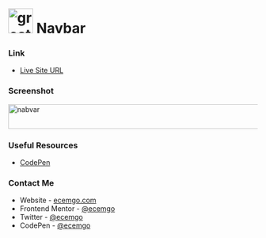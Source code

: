# <img src="https://user-images.githubusercontent.com/13468728/233831804-0f5c7ee5-d654-4c13-9c77-a5bd6dc4fe74.jpg" title="great tricks" alt="great tricks" width="50" height="50"/> Navbar

### Link

- [Live Site URL](https://ecemgo-navbar-v1.netlify.app/)

### Screenshot

<div align="left">
<img src="https://user-images.githubusercontent.com/13468728/233832750-e6db51f1-096b-4c57-bf8a-3fcc9be33b02.png" title="navbar" alt="nabvar" width="600" height="50"/>
</div>

### Useful Resources

- [CodePen](https://codepen.io/Sukhjinder-arora/pen/OZGomv)

### Contact Me

- Website - [ecemgo.com](https://www.ecemgo.com/)
- Frontend Mentor - [@ecemgo](https://www.frontendmentor.io/profile/ecemgo)
- Twitter - [@ecemgo](https://twitter.com/ecemgo)
- CodePen - [@ecemgo](https://codepen.io/ecemgo)


